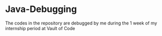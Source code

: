 # Java-Debugging
The codes in the repository are debugged by me during the 1 week of my internship period at Vault of Code
